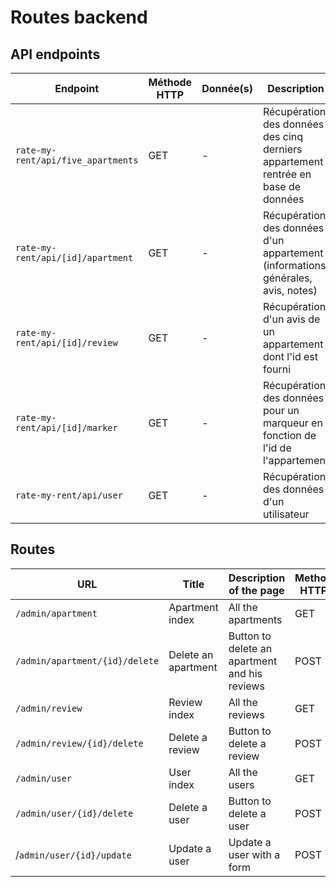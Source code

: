 # Routes backend

## API endpoints

| Endpoint | Méthode HTTP | Donnée(s) | Description |
|--|--|--|--|
| `rate-my-rent/api/five_apartments` | GET | - | Récupération des données des cinq derniers appartement rentrée en base de données |
| `rate-my-rent/api/[id]/apartment` | GET | - | Récupération des données d'un appartement (informations générales, avis, notes) |
| `rate-my-rent/api/[id]/review` | GET | - | Récupération d'un avis de un appartement dont l'id est fourni |
| `rate-my-rent/api/[id]/marker` | GET | - | Récupération des données pour un marqueur en fonction de l'id de l'appartement |
| `rate-my-rent/api/user` | GET | - | Récupération des données d'un utilisateur |


## Routes

| URL | Title | Description of the page | Method HTTP |
|--|--|--|--|
| `/admin/apartment` | Apartment index | All the apartments | GET |
| `/admin/apartment/{id}/delete` | Delete an apartment | Button to delete an apartment and his reviews | POST |
| `/admin/review` | Review index | All the reviews | GET |
| `/admin/review/{id}/delete` | Delete a review | Button to delete a review | POST |
| `/admin/user` | User index | All the users | GET |
| `/admin/user/{id}/delete` | Delete a user | Button to delete a user | POST |
| /`admin/user/{id}/update` | Update a user | Update a user with a form | POST |


